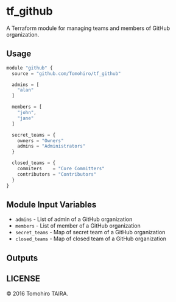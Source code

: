 tf_github
================================================================================

A Terraform module for managing teams and members of GitHub organization.


Usage
--------------------------------------------------------------------------------

```js
module "github" {
  source = "github.com/Tomohiro/tf_github"

  admins = [
    "alan"
  ]

  members = [
    "john",
    "jane"
  ]

  secret_teams = {
    owners = "Owners"
    admins = "Administrators"
  }

  closed_teams = {
    commiters    = "Core Committers"
    contributors = "Contributors"
  }
}
```


Module Input Variables
--------------------------------------------------------------------------------

- `admins` - List of admin of a GitHub organization
- `members` - List of member of a GitHub organization
- `secret_teams` - Map of secret team of a GitHub organization
- `closed_teams` - Map of closed team of a GitHub organization


Outputs
--------------------------------------------------------------------------------


LICENSE
--------------------------------------------------------------------------------

&copy; 2016 Tomohiro TAIRA.
